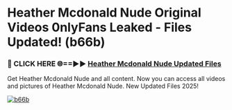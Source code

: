 # Heather Mcdonald Nude Original Videos 0nlyFans Leaked - Files Updated! (b66b)

<h3>🔴 CLICK HERE 🌐==►► <a href="https://tinyurl.com/52m3yx9h" rel="nofollow">Heather Mcdonald Nude Updated Files</a></h3>

Get Heather Mcdonald Nude and all content. Now you can access all videos and pictures of Heather Mcdonald Nude. New Updated Files 2025!

[![b66b](https://i.imgur.com/TnHtlc8.gif)](https://tinyurl.com/52m3yx9h)
